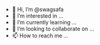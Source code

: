 - 👋 Hi, I’m @swagsafa
- 👀 I’m interested in ...
- 🌱 I’m currently learning ...
- 💞️ I’m looking to collaborate on ...
- 📫 How to reach me ...

<!---
swagsafa/swagsafa is a ✨ special ✨ repository because its `README.md` (this file) appears on your GitHub profile.
You can click the Preview link to take a look at your changes.
--->
